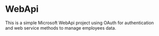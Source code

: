 # WebApi
This is a simple Microsoft WebApi project using OAuth for authentication and web service methods to manage employees data.
